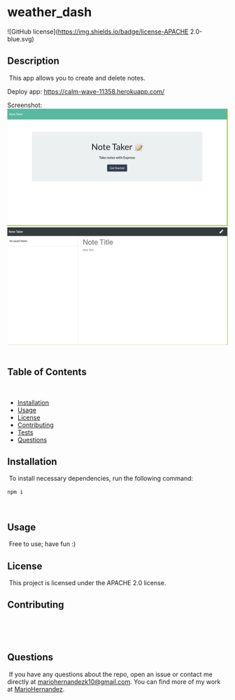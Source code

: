 # weather_dash
![GitHub license](https://img.shields.io/badge/license-APACHE 2.0-blue.svg)
​
## Description
​
This app allows you to create and delete notes.

Deploy app: https://calm-wave-11358.herokuapp.com/

Screenshot:
![alt text](public/img/index.png)
![alt text](public/img/notes.png)
​
## Table of Contents 
​
* [Installation](#installation)
​
* [Usage](#usage)
​
* [License](#license)
​
* [Contributing](#contributing)
​
* [Tests](#tests)
​
* [Questions](#questions)
​
## Installation
​
To install necessary dependencies, run the following command:
​
```
npm i
```
​
## Usage
​
Free to use; have fun :)
​
## License
​
This project is licensed under the APACHE 2.0 license.
  
## Contributing
​

​
## Questions
​
If you have any questions about the repo, open an issue or contact me directly at mariohernandezk10@gmail.com. You can find more of my work at [MarioHernandez](https://github.com/mariohernandezk10/weather_dash).

